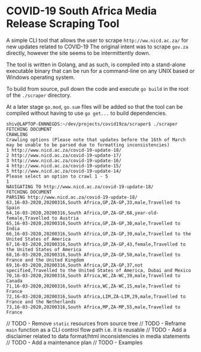 # COVID-19 South Africa Media Release Scraping Tool

A simple CLI tool that allows the user to scrape `http://ww.nicd.ac.za/` for new updates related to COVID-19
The original intent was to scrape `gov.za` directly, however the site seems to be intermittently down.

The tool is written in Golang, and as such, is compiled into a stand-alone executable binary that can be run for a command-line on any UNIX based or Windows operating system.

To build from source, pull down the code and execute `go build` in the root of the `./scraper` directory.

At a later stage
`go.mod`, `go.sum`
files will be added so that the tool can be compiled without having to use `go get...` to build dependencies.


```
shiv@LAPTOP-ENNNEGDS:~/dev/projects/covid19za/scraper$ ./scraper
FETCHING DOCUMENT
CRAWLING
Crawling options (Please note that updates before the 16th of March may be unable to be parsed due to formatting inconsistencies)
1 http://www.nicd.ac.za/covid-19-update-18/
2 http://www.nicd.ac.za/covid-19-update-17/
3 http://www.nicd.ac.za/covid-19-update-16/
4 http://www.nicd.ac.za/covid-19-update-15/
5 http://www.nicd.ac.za/covid-19-update-14/
Please select an option to crawl 1 - 5
1
NAVIGATING TO http://www.nicd.ac.za/covid-19-update-18/
FETCHING DOCUMENT
PARSING http://www.nicd.ac.za/covid-19-update-18/
63,16-03-2020,20200316,South Africa,GP,ZA-GP,33,male,Travelled to Spain
64,16-03-2020,20200316,South Africa,GP,ZA-GP,68,year-old-female,Travelled to Austria
65,16-03-2020,20200316,South Africa,GP,ZA-GP,30,male,Travelled to India
66,16-03-2020,20200316,South Africa,GP,ZA-GP,39,male,Travelled to the United States of America
67,16-03-2020,20200316,South Africa,GP,ZA-GP,43,female,Travelled to the United States of America
68,16-03-2020,20200316,South Africa,GP,ZA-GP,50,male,Travelled to France and the United Kingdom
69,16-03-2020,20200316,South Africa,GP,ZA-GP,37,not specified,Travelled to the United States of America, Dubai and Mexico
70,16-03-2020,20200316,South Africa,WC,ZA-WC,39,male,Travelled to Canada
71,16-03-2020,20200316,South Africa,WC,ZA-WC,15,male,Travelled to France
72,16-03-2020,20200316,South Africa,LIM,ZA-LIM,29,male,Travelled to France and the Netherlands
73,16-03-2020,20200316,South Africa,MP,ZA-MP,55,male,Travelled to France
```
// TODO - Remove `static` resources from source tree
// TODO - Reframe `main` function as a CLI control flow path i.e. it is reusable
// TODO - Add a disclaimer related to data format/html inconsistencies in media statements
// TODO - Add a maintenance plan
// TODO - Examples
